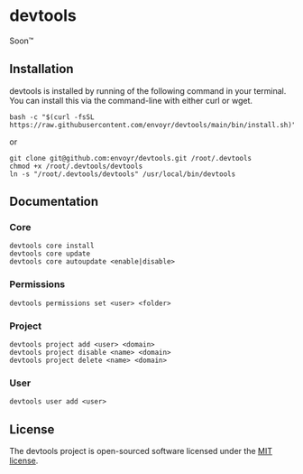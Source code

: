 # devtools

Soon™

## Installation

devtools is installed by running of the following command in your terminal. You can install this via the command-line with either curl or wget.

````
bash -c "$(curl -fsSL https://raw.githubusercontent.com/envoyr/devtools/main/bin/install.sh)"
````
or

````
git clone git@github.com:envoyr/devtools.git /root/.devtools
chmod +x /root/.devtools/devtools
ln -s "/root/.devtools/devtools" /usr/local/bin/devtools
````


## Documentation

### Core

````
devtools core install
devtools core update
devtools core autoupdate <enable|disable>
````

### Permissions
````
devtools permissions set <user> <folder>
````

### Project

````
devtools project add <user> <domain>
devtools project disable <name> <domain>
devtools project delete <name> <domain>
````

### User

````
devtools user add <user>
````

## License

The devtools project is open-sourced software licensed under the [MIT license](https://opensource.org/licenses/MIT).
